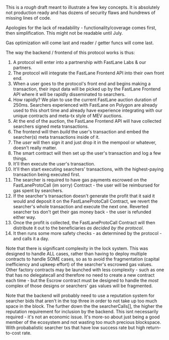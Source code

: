 This is a *rough* draft meant to illustrate a few key concepts.  It is absolutely not production ready and has dozens of security flaws and hundrews of missing lines of code. 

Apologies for the lack of readability - functionality/coverage comes first, then simplification. This might not be readable until July.

Gas optimization will come last and reader / getter funcs will come last.

The way the backend / frontend of this protocol works is thus:

1. A protocol will enter into a partnership with FastLane Labs & our partners.
2. The protocol will integrate the FastLane Frontend API into their own front end.
3. When a user goes to the protocol's front end and begins making a transaction, their input data will be picked up by the FastLane Frontend API where it will be rapidly disseminated to searchers. 
4. How rapidly?  We plan to use the current FastLane auction duration of 250ms.  Searchers experienced with FastLane on Polygon are already used to this short time and already have experience integrating with our unique contracts and meta-tx style of MEV auctions. 
5.  At the end of the auction, the FastLane Frontend API will have collected searchers signed meta transactions.
6.  The frontend will then *build* the user's transaction and embed the searcher(s) meta transactions inside of it.
7.  The *user* will then sign it and just drop it in the mempool or whatever, doesn't really matter. 
8.  The smart contract will then set up the user's transaction and log a few things.
9. It'll then execute the user's transaction.
10. It'll then start executing searchers' transactions, with the highest-paying transaction being executed first.  
11.  The searcher is required to have gas payments escrowed on the FastLaneProtoCall (im sorry) Contract - the user will be reimbursed for gas spent by searchers.  
12. If the searcher's transaction doesn't generate the profit that it said it would and deposit it on the FastLaneProtoCall Contract, we revert the searcher's whole transaction and execute the next one. Reverted searcher txs don't get their gas money back - the user is refunded either way.
13. Once the profit is collected, the FastLaneProtoCall Contract will then distribute it out to the beneficiaries *as decided by the protocol*. 
14. It then runs some more safety checks - as determined by the protocol - and calls it a day.  

Note that there is significant complexity in the lock system.  This was designed to handle
ALL cases, rather than having to deploy multiple contracts to handle SOME cases, so as to
avoid the fragmentation (capital inefficiency and upkeep effort) of the searcher's escrowed gas values.  Other factory contracts may be launched with less complexity - such as one that has no delegatecall and therefore no need to create a new contract each time - but the Escrow contract must be designed to handle the *most* complex of those designs or searchers' gas values will be fragmented.

Note that the backend will probably need to use a reputation system for searcher bids that aren't in the top three in order to not take up too much space in the block.  The further down the the searcherCalls[], the higher the
reputation requirement for inclusion by the backend. This isnt necessarily required - it's not an economic issue. It's more-so about just being a good member of the ecosystem and not wasting too much precious blockspace. With probabalistic searcher txs that have low success rate but high return-to-cost rate. 